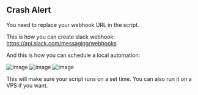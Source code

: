 ## Crash Alert

You need to replace your webhook URL in the script. 

This is how you can create slack webhook: https://api.slack.com/messaging/webhooks

And this is how you can schedule a local automation:

![image](https://github.com/user-attachments/assets/4650901c-096a-495d-9931-9c21d6cc9af1)
![image](https://github.com/user-attachments/assets/a284cee4-9fb6-4265-9469-26e3b792d6fb)
![image](https://github.com/user-attachments/assets/664e6cb7-5222-41c9-b00a-f2ff2a61b2cf)


This will make sure your script runs on a set time. You can also run it on a VPS if you want.




